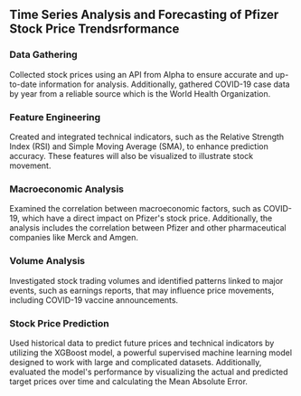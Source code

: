 ## Time Series Analysis and Forecasting of Pfizer Stock Price Trendsrformance

### Data Gathering
Collected stock prices using an API from Alpha to ensure accurate and up-to-date information for analysis. Additionally, gathered COVID-19 case data by year from a reliable source which is the World Health Organization.

### Feature Engineering
Created and integrated technical indicators, such as the Relative Strength Index (RSI) and Simple Moving Average (SMA), to enhance prediction accuracy. These features will also be visualized to illustrate stock movement.

### Macroeconomic Analysis
Examined the correlation between macroeconomic factors, such as COVID-19, which have a direct impact on Pfizer's stock price. Additionally, the analysis includes the correlation between Pfizer and other pharmaceutical companies like Merck and Amgen.

### Volume Analysis
Investigated stock trading volumes and identified patterns linked to major events, such as earnings reports, that may influence price movements, including COVID-19 vaccine announcements.

### Stock Price Prediction
Used historical data to predict future prices and technical indicators by utilizing the XGBoost model, a powerful supervised machine learning model designed to work with large and complicated datasets. Additionally, evaluated the model's performance by visualizing the actual and predicted target prices over time and calculating the Mean Absolute Error.
